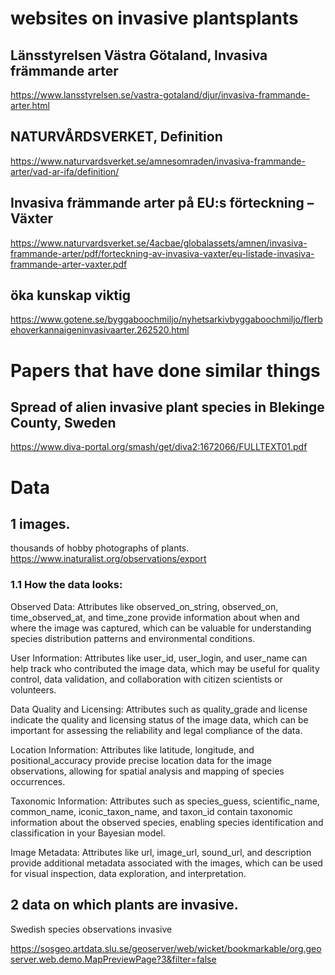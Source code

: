 # websites on invasive plantsplants

## Länsstyrelsen Västra Götaland, Invasiva främmande arter
https://www.lansstyrelsen.se/vastra-gotaland/djur/invasiva-frammande-arter.html

## NATURVÅRDSVERKET, Definition
https://www.naturvardsverket.se/amnesomraden/invasiva-frammande-arter/vad-ar-ifa/definition/

## Invasiva främmande arter på EU:s förteckning – Växter
https://www.naturvardsverket.se/4acbae/globalassets/amnen/invasiva-frammande-arter/pdf/forteckning-av-invasiva-vaxter/eu-listade-invasiva-frammande-arter-vaxter.pdf

## öka kunskap viktig
https://www.gotene.se/byggaboochmiljo/nyhetsarkivbyggaboochmiljo/flerbehoverkannaigeninvasivaarter.262520.html


# Papers that have done similar things

## Spread of alien invasive plant species in Blekinge County, Sweden
https://www.diva-portal.org/smash/get/diva2:1672066/FULLTEXT01.pdf




# Data

## 1 images.
thousands of hobby photographs of plants.
https://www.inaturalist.org/observations/export


### 1.1 How the data looks:
Observed Data: Attributes like observed_on_string, observed_on, time_observed_at, and time_zone provide information about when and where the image was captured, which can be valuable for understanding species distribution patterns and environmental conditions.

User Information: Attributes like user_id, user_login, and user_name can help track who contributed the image data, which may be useful for quality control, data validation, and collaboration with citizen scientists or volunteers.

Data Quality and Licensing: Attributes such as quality_grade and license indicate the quality and licensing status of the image data, which can be important for assessing the reliability and legal compliance of the data.

Location Information: Attributes like latitude, longitude, and positional_accuracy provide precise location data for the image observations, allowing for spatial analysis and mapping of species occurrences.

Taxonomic Information: Attributes such as species_guess, scientific_name, common_name, iconic_taxon_name, and taxon_id contain taxonomic information about the observed species, enabling species identification and classification in your Bayesian model.

Image Metadata: Attributes like url, image_url, sound_url, and description provide additional metadata associated with the images, which can be used for visual inspection, data exploration, and interpretation.

## 2 data on which plants are invasive.
Swedish species observations invasive

https://sosgeo.artdata.slu.se/geoserver/web/wicket/bookmarkable/org.geoserver.web.demo.MapPreviewPage?3&filter=false
